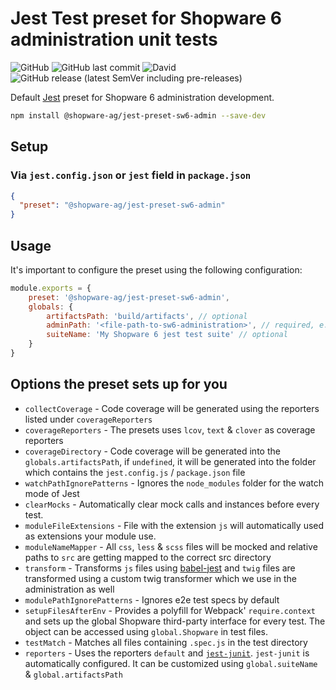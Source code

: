 # Jest Test preset for Shopware 6 administration unit tests

![GitHub](https://img.shields.io/github/license/shopware/jest-preset-sw6-admin)
![GitHub last commit](https://img.shields.io/github/last-commit/shopware/jest-preset-sw6-admin)
![David](https://img.shields.io/david/shopware/jest-preset-sw6-admin)
![GitHub release (latest SemVer including pre-releases)](https://img.shields.io/github/v/release/shopware/jest-preset-sw6-admin?include_prereleases)

Default [Jest](https://jestjs.io/) preset for Shopware 6 administration development.

```bash
npm install @shopware-ag/jest-preset-sw6-admin --save-dev
```

## Setup

### Via `jest.config.json` or `jest` field in `package.json`

```json
{
  "preset": "@shopware-ag/jest-preset-sw6-admin"
}
```

## Usage
It's important to configure the preset using the following configuration:

```js
module.exports = {
    preset: '@shopware-ag/jest-preset-sw6-admin',
    globals: {
        artifactsPath: 'build/artifacts', // optional
        adminPath: '<file-path-to-sw6-administration>', // required, e.g. /www/sw6/platform/src/Administration/Resources/app/administration
        suiteName: 'My Shopware 6 jest test suite' // optional
    }
}
```

## Options the preset sets up for you

* `collectCoverage` - Code coverage will be generated using the reporters listed under `coverageReporters`
* `coverageReporters` - The presets uses `lcov`, `text` & `clover` as coverage reporters
* `coverageDirectory` - Code coverage will be generated into the `globals.artifactsPath`, if `undefined`, it will be generated into the folder which contains the `jest.config.js` / `package.json` file
* `watchPathIgnorePatterns` - Ignores the `node_modules` folder for the watch mode of Jest
* `clearMocks` - Automatically clear mock calls and instances before every test. 
* `moduleFileExtensions` - File with the extension `js` will automatically used as extensions your module use.
* `moduleNameMapper` - All `css`, `less` & `scss` files will be mocked and relative paths to `src` are getting mapped to the correct src directory
* `transform` - Transforms `js` files using [babel-jest](https://www.npmjs.com/package/babel-jest) and `twig` files are transformed using a custom twig transformer which we use in the administration as well
* `modulePathIgnorePatterns` - Ignores e2e test specs by default
* `setupFilesAfterEnv` - Provides a polyfill for Webpack' `require.context` and sets up the global Shopware third-party interface for every test. The object can be accessed using `global.Shopware` in test files.
* `testMatch` - Matches all files containing `.spec.js` in the test directory
* `reporters` - Uses the reporters `default` and [`jest-junit`](https://www.npmjs.com/package/jest-junit). `jest-junit` is automatically configured. It can be customized using `global.suiteName` & `global.artifactsPath`